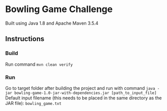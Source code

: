# Bowling Game Challenge
Built using Java 1.8 and Apache Maven 3.5.4

## Instructions
### Build
Run command `mvn clean verify`
### Run
Go to target folder after building the project and run with command 
`java -jar bowling-game-1.0-jar-with-dependencies.jar [path_to_input_file]`
<br>
Default input filename (this needs to be placed in the same directory as the JAR file): `bowling_game.txt`